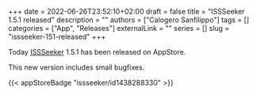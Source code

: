 +++
date = 2022-06-26T23:52:10+02:00
draft = false
title = "ISSSeeker 1.5.1 released"
description = ""
authors = ["Calogero Sanfilippo"]
tags = []
categories = ["App", "Releases"]
externalLink = ""
series = []
slug = "issseeker-151-released"
+++

Today [ISSSeeker](/apps/issseeker) 1.5.1 has been released on AppStore.

This new version includes small bugfixes.

{{< appStoreBadge "issseeker/id1438288330" >}}

